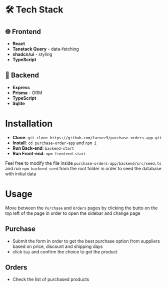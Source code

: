 # 🛠 Tech Stack

## 🌐 Frontend

- **React**
- **Tanstack Query** - data-fetching
- **shadcn/ui** - styling
- **TypeScript**

## 🔧 Backend

- **Express**
- **Prisma** - ORM
- **TypeScript**
- **Sqlite**

# Installation

- **Clone**: `git clone https://github.com/farnez9/purchase-orders-app.git`
- **Install**: `cd purchase-order-app` and `npm i`
- **Run Back-end**: `backend-start`
- **Run Front-end**: `npm frontend-start`

Feel free to modify the file inside `purchase-orders-app/backend/src/seed.ts` and run `npm backend seed` from the root folder in order to seed the database with initial data

# Usage

Move between the `Purchase` and `Orders` pages by clicking the butto on the top left of the page in order to open the sidebar and change page

## Purchase

- Submit the form in order to get the best purchase option from suppliers based on price, discount and shipping days
- click `buy` and confirm the choice to get the product

## Orders

- Check the list of purchased products
